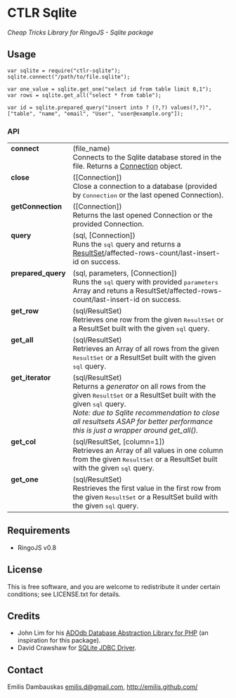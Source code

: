 # CTLR Sqlite

_Cheap Tricks Library for RingoJS - Sqlite package_

## Usage

    var sqlite = require("ctlr-sqlite");
    sqlite.connect("/path/to/file.sqlite");
    
    var one_value = sqlite.get_one("select id from table limit 0,1");
    var rows = sqlite.get_all("select * from table");

    var id = sqlite.prepared_query("insert into ? (?,?) values(?,?)", ["table", "name", "email", "User", "user@example.org"]);

### API

<table><tbody>
<tr><td valign="top"><b>connect</b></td>
    <td>(file_name)
        <br>Connects to the Sqlite database stored in the file. Returns a <a href="http://download.oracle.com/javase/6/docs/api/java/sql/Connection.html">Connection</a> object.</td></tr>
<tr><td valign="top"><b>close</b></td>
    <td>([Connection])
        <br>Close a connection to a database (provided by <tt>Connection</tt> or the last opened Connection).</td></tr>
<tr><td valign="top"><b>getConnection</b></td>
    <td>([Connection])
        <br>Returns the last opened Connection or the provided Connection.</td></tr>
<tr><td valign="top"><b>query</b></td>
    <td>(sql, [Connection])
        <br>Runs the <tt>sql</tt> query and returns a <a href="http://download.oracle.com/javase/6/docs/api/java/sql/ResultSet.html">ResultSet</a>/affected-rows-count/last-insert-id on success.</td></tr>
<tr><td valign="top"><b>prepared_query</b></td>
    <td>(sql, parameters, [Connection])
        <br>Runs the <tt>sql</tt> query with provided <tt>parameters</tt> Array and retuns a ResultSet/affected-rows-count/last-insert-id on success.</td></tr>
<tr><td valign="top"><b>get_row</b></td>
    <td>(sql/ResultSet)
        <br>Retrieves one row from the given <tt>ResultSet</tt> or a ResultSet built with the given <tt>sql</tt> query.</td></tr>
<tr><td valign="top"><b>get_all</b></td>
    <td>(sql/ResultSet)
        <br>Retrieves an Array of all rows from the given <tt>ResultSet</tt> or a ResultSet built with the given <tt>sql</tt> query.</td></tr>
<tr><td valign="top"><b>get_iterator</b></td>
    <td>(sql/ResultSet)
        <br>Returns a <em>generator</em> on all rows from the given <tt>ResultSet</tt> or a ResultSet built with the given <tt>sql</tt> query.
        <br><em>Note: due to Sqlite recommendation to close all resultsets ASAP for better performance this is just a wrapper around <em>get_all()</em>.</td></tr>
<tr><td valign="top"><b>get_col</b></td>
    <td>(sql/ResultSet, [column=1])
        <br>Retrieves an Array of all values in one column from the given <tt>ResultSet</tt> or a ResultSet built with the given <tt>sql</tt> query.</td></tr>
<tr><td valign="top"><b>get_one</b></td>
    <td>(sql/ResultSet)
        <br>Restrieves the first value in the first row from the given <tt>ResultSet</tt> or a ResultSet build with the given <tt>sql</tt> query.</td></tr>
</tbody></table>

## Requirements

- RingoJS v0.8

## License

This is free software, and you are welcome to redistribute it under certain conditions; see LICENSE.txt for details.

## Credits

- John Lim for his <a href="http://adodb.sourceforge.net/">ADOdb Database Abstraction Library for PHP</a> (an inspiration for this package).
- David Crawshaw for <a href="http://www.zentus.com/sqlitejdbc/">SQLite JDBC Driver</a>.

## Contact

Emilis Dambauskas <emilis.d@gmail.com>, <http://emilis.github.com/>
